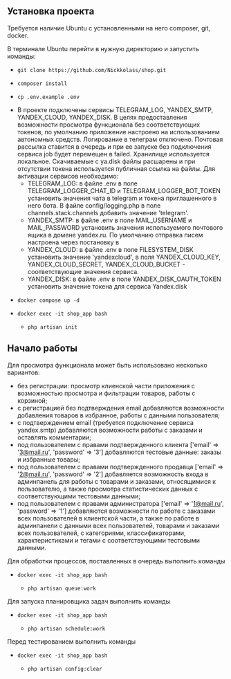 ## Установка проекта

Требуется наличие Ubuntu с установленными на него composer, git, docker.

В терминале Ubuntu перейти в нужную директорию и запустить команды:

-     git clone https://github.com/Nickkolass/shop.git
-     composer install
-     cp .env.example .env
- В проекте подключены сервисы TELEGRAM_LOG, YANDEX_SMTP, YANDEX_CLOUD, YANDEX_DISK. В целях предоставления возможности
  просмотра функционала без соответствующих токенов, по умолчанию приложение настроено на использованием автономных
  средств. Логирование в телеграм отключено. Почтовая рассылка ставится в очередь и при ее запуске без подключения
  сервиса job будет перемещен в failed. Хранилище используется локальное. Скачиваемые с ya.disk файлы расшарены и при
  отсутствии токена используется публичная ссылка на файлы.
  Для активации сервисов необходимо:
    - TELEGRAM_LOG: в файле .env в поле TELEGRAM_LOGGER_CHAT_ID и TELEGRAM_LOGGER_BOT_TOKEN установить значения чата в
      telegram и токена приглашенного в него бота. В файле config/logging.php в поле channels.stack.channels добавить
      значение 'telegram'.
    - YANDEX_SMTP: в файле .env в поле MAIL_USERNAME и MAIL_PASSWORD установить значения используемого почтового ящика в
      домене yandex.ru. По умолчанию отправка писем настроена через постановку в
    - YANDEX_CLOUD: в файле .env в поле FILESYSTEM_DISK установить значение 'yandexcloud', в поля YANDEX_CLOUD_KEY,
      YANDEX_CLOUD_SECRET, YANDEX_CLOUD_BUCKET - соответствующие значения сервиса.
    - YANDEX_DISK: в файле .env в поле YANDEX_DISK_OAUTH_TOKEN установить значение токена для сервиса Yandex.disk
-     docker compose up -d
-     docker exec -it shop_app bash
    -     php artisan init

## Начало работы

Для просмотра функционала может быть использовано несколько вариантов:

- без регистрации: просмотр клиенской части приложения c возможностью просмотра и фильтрации товаров, работы с корзиной;
- с регистрацией без подтверждения email добавляются возможности добавления товаров в избранное, работы с данными
  пользователя;
- с подтверждением email (требуется подключение сервиса yandex.smtp) добавляются возможности работы с заказами и
  оставлять комментарии;
- под пользователем с правами подтвержденного клиента ['email' => '3@mail.ru', 'password' => '3'] добавляются тестовые
  данные: заказы и избранные товары;
- под пользователем с правами подтвержденного продавца ['email' => '2@mail.ru', 'password' => '2'] добавляется
  возможность входа в админпанель для работы с товарами и заказами, относящимися к пользователю, а также просмотра
  статистических данных с соответствующими тестовыми данными;
- под пользователем с правами администратора ['email' => '1@mail.ru', 'password' => '1'] добавляются возможности по
  работе с заказами всех пользователей в клиентской части, а также по работе в админпанели с данными всех
  пользователей, товарами и заказами всех пользователей, с категориями, классификаторами, характеристиками и тегами с
  соответствующими тестовыми данными.

Для обработки процессов, поставленных в очередь выполнить команды

-     docker exec -it shop_app bash
    -     php artisan queue:work

Для запуска планировщика задач выполнить команды

-     docker exec -it shop_app bash
    -     php artisan schedule:work

Перед тестированием выполнить команды

-     docker exec -it shop_app bash
    -     php artisan config:clear
